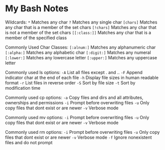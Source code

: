 # My Bash Notes

Wildcards:
`*` Matches any char
`?` Matches any single char
`[chars]` Matches any char that is a member of the set chars
`[!chars]` Matches any char that is not a member of the set chars
`[[:class:]]` Matches any char that is a member of the specified class

Commonly Used Char Classes:
`[:alnum:]` Matches any alphanumeric char
`[:alpha:]` Matches any alphabetic char
`[:digit:]` Matches any numeral 
`[:lower:]` Matches any lowercase letter
`[:upper:]` Matches any uppercase letter

Commonly used ls options:
`-A` List all files except . and ..
`-F` Append indicator char at the end of each file
`-h` Display file sizes in human readable format
`-r` List files in reverse order
`-S` Sort by file size
`-t` Sort by modification time

Commonly used cp options:
`-a` Copy files and dirs and all attributes, ownerships and permissions
`-i` Prompt before overwriting files
`-u` Only copy files that dont exist or are newer
`-v` Verbose mode

Commonly used mv options:
`-i` Prompt before overwriting files
`-u` Only copy files that dont exist or are newer
`-v` Verbose mode

Commonly used rm options:
`-i` Prompt before overwriting files
`-u` Only copy files that dont exist or are newer
`-v` Verbose mode
`-f` Ignore nonexistent files and do not prompt




